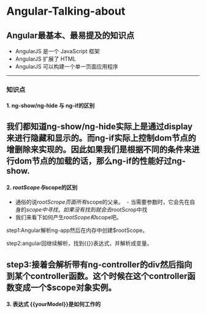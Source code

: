# Angular-Talking-about
## Angular最基本、最易提及的知识点
 - AngularJS 是一个 JavaScript 框架
 - AngularJS 扩展了 HTML
 - AngularJS 可以构建一个单一页面应用程序
-----
### 知识点
 #### 1. ng-show/ng-hide 与 ng-if的区别
  我们都知道ng-show/ng-hide实际上是通过display来进行隐藏和显示的。而ng-if实际上控制dom节点的增删除来实现的。因此如果我们是根据不同的条件来进行dom节点的加载的话，那么ng-if的性能好过ng-show.
-------
 #### 2. $rootScope与$scope的区别
  - 通俗的说$rootScrope 页面所有$scope的父亲。
  - 当需要参数时，它会先在自身的$scope中寻找，如果没有找到就会去$rootScrop中找
  - 我们来看下如何产生$rootScope和$scope吧。

   step1:Angular解析ng-app然后在内存中创建$rootScope。

   step2:angular回继续解析，找到{{}}表达式，并解析成变量。

   step3:接着会解析带有ng-controller的div然后指向到某个controller函数。这个时候在这个controller函数变成一个$scope对象实例。
------
 #### 3. 表达式 {{yourModel}}是如何工作的

